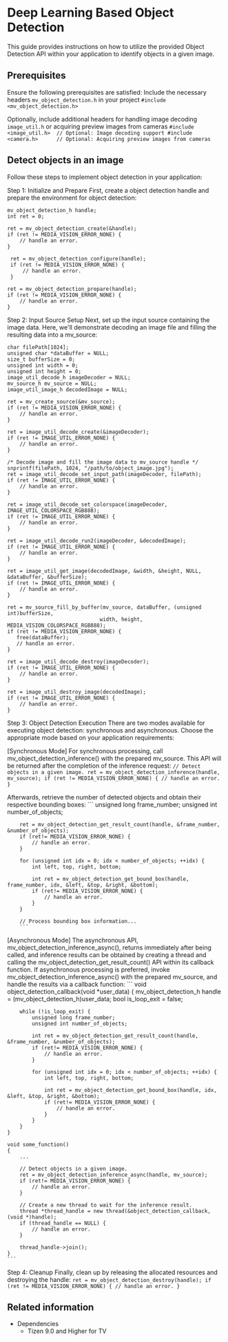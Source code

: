 # Deep Learning Based Object Detection

This guide provides instructions on how to utilize the provided Object Detection API within your application to identify objects in a given image.

## Prerequisites
Ensure the following prerequisites are satisfied:
Include the necessary headers `mv_object_detection.h` in your project
    ```
	#include <mv_object_detection.h>
	```

Optionally, include additional headers for handling image decoding `image_util.h` or acquiring preview images from cameras
    ```
	#include <image_util.h>  // Optional: Image decoding support
    #include <camera.h>      // Optional: Acquiring preview images from cameras
	```

## Detect objects in an image
Follow these steps to implement object detection in your application:

Step 1: Initialize and Prepare
First, create a object detection handle and prepare the environment for object detection:
   ```
   mv_object_detection_h handle;
   int ret = 0;

   ret = mv_object_detection_create(&handle);
   if (ret != MEDIA_VISION_ERROR_NONE) {
       // handle an error.
   }

    ret = mv_object_detection_configure(handle);
    if (ret != MEDIA_VISION_ERROR_NONE) {
        // handle an error.
    }

   ret = mv_object_detection_prepare(handle);
   if (ret != MEDIA_VISION_ERROR_NONE) {
       // handle an error.
   }
   ```

Step 2: Input Source Setup
Next, set up the input source containing the image data. Here, we'll demonstrate decoding an image file and filling the resulting data into a mv_source:
   ```
   char filePath[1024];
   unsigned char *dataBuffer = NULL;
   size_t bufferSize = 0;
   unsigned int width = 0;
   unsigned int height = 0;
   image_util_decode_h imageDecoder = NULL;
   mv_source_h mv_source = NULL;
   image_util_image_h decodedImage = NULL;

   ret = mv_create_source(&mv_source);
   if (ret != MEDIA_VISION_ERROR_NONE) {
       // handle an error.
   }

   ret = image_util_decode_create(&imageDecoder);
   if (ret != IMAGE_UTIL_ERROR_NONE) {
       // handle an error.
   }

   /* Decode image and fill the image data to mv_source handle */
   snprintf(filePath, 1024, "/path/to/object_image.jpg");
   ret = image_util_decode_set_input_path(imageDecoder, filePath);
   if (ret != IMAGE_UTIL_ERROR_NONE) {
       // handle an error.
   }

   ret = image_util_decode_set_colorspace(imageDecoder, IMAGE_UTIL_COLORSPACE_RGB888);
   if (ret != IMAGE_UTIL_ERROR_NONE) {
       // handle an error.
   }

   ret = image_util_decode_run2(imageDecoder, &decodedImage);
   if (ret != IMAGE_UTIL_ERROR_NONE) {
       // handle an error.
   }

   ret = image_util_get_image(decodedImage, &width, &height, NULL, &dataBuffer, &bufferSize);
   if (ret != IMAGE_UTIL_ERROR_NONE) {
       // handle an error.
   }

   ret = mv_source_fill_by_buffer(mv_source, dataBuffer, (unsigned int)bufferSize,
                                 width, height, MEDIA_VISION_COLORSPACE_RGB888);
   if (ret != MEDIA_VISION_ERROR_NONE) {
      free(dataBuffer);
	  // handle an error.
   }

   ret = image_util_decode_destroy(imageDecoder);
   if (ret != IMAGE_UTIL_ERROR_NONE) {
       // handle an error.
   }

   ret = image_util_destroy_image(decodedImage);
   if (ret != IMAGE_UTIL_ERROR_NONE) {
       // handle an error.
   }
   ```

Step 3: Object Detection Execution
There are two modes available for executing object detection: synchronous and asynchronous. Choose the appropriate mode based on your application requirements:

[Synchronous Mode]
For synchronous processing, call mv_object_detection_inference() with the prepared mv_source. This API will be returned after the completion of the inference request:
        ```
        // Detect objects in a given image.
        ret = mv_object_detection_inference(handle, mv_source);
        if (ret != MEDIA_VISION_ERROR_NONE) {
            // handle an error.
        }
		```

Afterwards, retrieve the number of detected objects and obtain their respective bounding boxes:
        ```
		unsigned long frame_number;
		unsigned int number_of_objects;

		ret = mv_object_detection_get_result_count(handle, &frame_number, &number_of_objects);
		if (ret!= MEDIA_VISION_ERROR_NONE) {
			// handle an error.
		}

		for (unsigned int idx = 0; idx < number_of_objects; ++idx) {
			int left, top, right, bottom;

			int ret = mv_object_detection_get_bound_box(handle, frame_number, idx, &left, &top, &right, &bottom);
			if (ret!= MEDIA_VISION_ERROR_NONE) {
				// handle an error.
			}
		}

		// Process bounding box information...
        ```

[Asynchronous Mode]
The asynchronous API, mv_object_detection_inference_async(), returns immediately after being called, and inference results can be obtained by creating a thread and calling the mv_object_detection_get_result_count() API within its callback function.
If asynchronous processing is preferred, invoke mv_object_detection_inference_async() with the prepared mv_source, and handle the results via a callback function:
	```
	void object_detection_callback(void *user_data)
	{
		mv_object_detection_h handle = (mv_object_detection_h)user_data;
		bool is_loop_exit = false;

		while (!is_loop_exit) {
			unsigned long frame_number;
			unsigned int number_of_objects;

			int ret = mv_object_detection_get_result_count(handle, &frame_number, &number_of_objects);
			if (ret!= MEDIA_VISION_ERROR_NONE) {
				// handle an error.
			}

			for (unsigned int idx = 0; idx < number_of_objects; ++idx) {
				int left, top, right, bottom;

				int ret = mv_object_detection_get_bound_box(handle, idx, &left, &top, &right, &bottom);
				if (ret!= MEDIA_VISION_ERROR_NONE) {
					// handle an error.
				}
			}
		}
	}

    void some_function()
	{
		...

		// Detect objects in a given image.
		ret = mv_object_detection_inference_async(handle, mv_source);
		if (ret!= MEDIA_VISION_ERROR_NONE) {
			// handle an error.
		}

		// Create a new thread to wait for the inference result.
		thread *thread_handle = new thread(&object_detection_callback, (void *)handle);
		if (thread_handle == NULL) {
			// handle an error.
		}

		thread_handle->join();
	}
	```

Step 4: Cleanup
Finally, clean up by releasing the allocated resources and destroying the handle:
    ```
    ret = mv_object_detection_destroy(handle);
    if (ret != MEDIA_VISION_ERROR_NONE) {
        // handle an error.
    }
    ```

## Related information
- Dependencies
  - Tizen 9.0 and Higher for TV